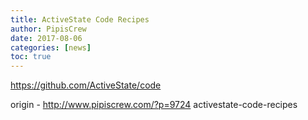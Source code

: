 ```yaml
---
title: ActiveState Code Recipes
author: PipisCrew
date: 2017-08-06
categories: [news]
toc: true
---
```


https://github.com/ActiveState/code

origin - http://www.pipiscrew.com/?p=9724 activestate-code-recipes